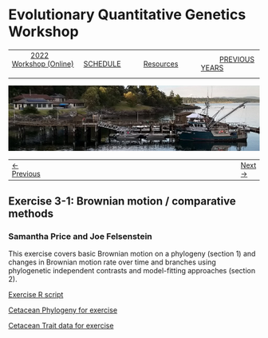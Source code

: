 
# Evolutionary Quantitative Genetics Workshop #

|        |        |        |    |
|--------|---------------------------------------------|--------------------|------------------------------------------|
| &nbsp;&nbsp;&nbsp;&nbsp;&nbsp;&nbsp;&nbsp;&nbsp;&nbsp; [2022 Workshop (Online)](index.html) &nbsp;&nbsp;&nbsp;&nbsp;&nbsp;&nbsp;&nbsp;&nbsp;&nbsp; | &nbsp;&nbsp;&nbsp;&nbsp;&nbsp;&nbsp;&nbsp;&nbsp;&nbsp;&nbsp;&nbsp;&nbsp; [SCHEDULE](schedule.html) &nbsp;&nbsp;&nbsp;&nbsp;&nbsp;&nbsp;&nbsp;&nbsp;&nbsp; | &nbsp;&nbsp;&nbsp;&nbsp;&nbsp;&nbsp;&nbsp;&nbsp;&nbsp;&nbsp;&nbsp;&nbsp; [Resources](resources.html) &nbsp;&nbsp;&nbsp;&nbsp;&nbsp;&nbsp;&nbsp;&nbsp;&nbsp; | &nbsp;&nbsp;&nbsp;&nbsp;&nbsp;&nbsp;&nbsp;&nbsp;&nbsp; [PREVIOUS YEARS](previous.html) &nbsp;&nbsp;&nbsp;&nbsp;&nbsp;&nbsp; |


<div align="left">
<img src="/media/FHLimage2018b.jpg" alt="FHL waterfront in 2018">
</div>

<table><tr><td><a href="lecture3-3.html">&larr; Previous</a></td><td width="665">&nbsp;</td><td> <a href="lecture3-4.html">Next &rarr;</a></td></tr></table>

## Exercise 3-1: Brownian motion / comparative methods ##

### Samantha Price and Joe Felsenstein ###

This exercise covers basic Brownian motion on a phylogeny (section 1) and changes in Brownian motion rate over time and branches using phylogenetic independent contrasts and model-fitting approaches (section 2). 

[Exercise R script](https://drive.google.com/file/d/1ETFplCApZfJxkL_QQ9Ovafov45cfEbg-/view?usp=sharing)

[Cetacean Phylogeny for exercise](https://drive.google.com/file/d/1HOLzpiEB3P9LqM6e8XPd9SCHsMQ5OGIX/view?usp=sharing)

[Cetacean Trait data for exercise](https://drive.google.com/file/d/17QSVbK0tEjDErAS2wVHz133O8IVsmO8z/view?usp=sharing)
